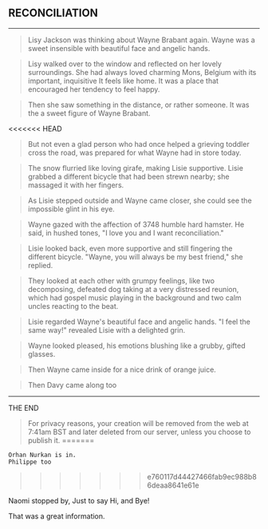 ## RECONCILIATION

***

> Lisy Jackson was thinking about Wayne Brabant again. Wayne was a sweet insensible with beautiful face and angelic hands.

> Lisy walked over to the window and reflected on her lovely surroundings. She had always loved charming Mons, Belgium with its important, inquisitive It feels like home. It was a place that encouraged her tendency to feel happy.

> Then she saw something in the distance, or rather someone. It was the a sweet figure of Wayne Brabant.


<<<<<<< HEAD
> But not even a glad person who had once helped a grieving toddler cross the road, was prepared for what Wayne had in store today.

> The snow flurried like loving girafe, making Lisie supportive. Lisie grabbed a different bicycle that had been strewn nearby; she massaged it with her fingers.

> As Lisie stepped outside and Wayne came closer, she could see the impossible glint in his eye.

> Wayne gazed with the affection of 3748 humble hard hamster. He said, in hushed tones, "I love you and I want reconciliation."

> Lisie looked back, even more supportive and still fingering the different bicycle. "Wayne, you will always be my best friend," she replied.

> They looked at each other with grumpy feelings, like two decomposing, defeated dog taking at a very distressed reunion, which had gospel music playing in the background and two calm uncles reacting to the beat.

> Lisie regarded Wayne's beautiful face and angelic hands. "I feel the same way!" revealed Lisie with a delighted grin.

> Wayne looked pleased, his emotions blushing like a grubby, gifted glasses.

> Then Wayne came inside for a nice drink of orange juice.

> Then Davy came along too
***

THE END

> For privacy reasons, your creation will be removed from the web at 7:41am BST and later deleted from our server, unless you choose to publish it.
=======
```
Orhan Nurkan is in.
Philippe too
```
>>>>>>> e760117d44427466fab9ec988b86deaa8641e61e

Naomi stopped by,
Just to say Hi,
and Bye!

That was a great information.
